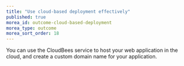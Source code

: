 ```yaml
---
title: "Use cloud-based deployment effectively"
published: true
morea_id: outcome-cloud-based-deployment
morea_type: outcome
morea_sort_order: 18
---
```


You can use the CloudBees service to host your web application in the cloud, and create a custom
domain name for your application.